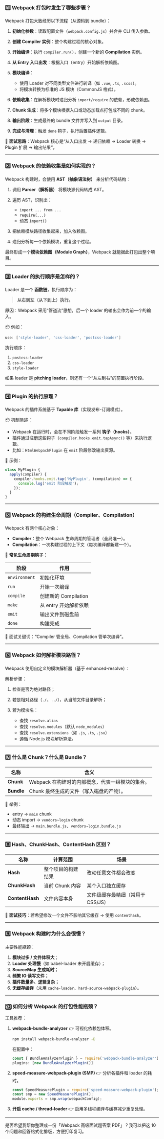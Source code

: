 ### **1️⃣ Webpack 打包时发生了哪些步骤？**

Webpack 打包大致经历以下流程（从源码到 bundle）：

1. **初始化参数**：读取配置文件（`webpack.config.js`）并合并 CLI 传入参数。
2. **创建 Compiler 实例**：整个构建过程的核心对象。
3. **开始编译**：执行 `compiler.run()`，创建一个新的 **Compilation** 实例。
4. **从 Entry 入口出发**：根据入口（entry）开始解析依赖图。
5. **模块编译**：

   * 使用 Loader 对不同类型文件进行转译（如 `.vue`, `.ts`, `.scss`）。
   * 将模块转换为标准的 JS 模块（CommonJS 格式）。
6. **依赖收集**：在解析模块时递归分析 `import/require` 的依赖，形成依赖图。
7. **Chunk 生成**：将多个模块根据入口或动态加载点打包成不同的 chunk。
8. **输出阶段**：生成最终的 bundle 文件并写入到 `output` 目录。
9. **完成与清理**：触发 `done` 钩子，执行后置插件逻辑。

🧠 **面试思路**：Webpack 核心是“从入口出发 → 递归依赖 → Loader 转换 → Plugin 扩展 → 输出结果”。

---

### **2️⃣ Webpack 的依赖收集是如何实现的？**

Webpack 构建时，会使用 **AST（抽象语法树）** 来分析代码结构：

1. 调用 **Parser（解析器）** 将模块源代码转成 AST。
2. 遍历 AST，识别出：

   * `import ... from ...`
   * `require(...)`
   * 动态 `import()`
3. 把依赖模块路径收集起来，加入依赖图。
4. 递归分析每一个依赖模块，重复这个过程。

最终形成一个**模块依赖图（Module Graph）**，Webpack 就能据此打包出整个项目。

---

### **3️⃣ Loader 的执行顺序是怎样的？**

Loader 是一个 **函数链**，执行顺序为：

> **从右到左（从下到上）执行。**

原因：Webpack 采用“管道流”思想，后一个 loader 的输出会作为前一个的输入。

📦 例如：

```js
use: ['style-loader', 'css-loader', 'postcss-loader']
```

执行顺序：

1. `postcss-loader`
2. `css-loader`
3. `style-loader`

如果 loader 是 **pitching loader**，则还有一个“从左到右”的前置执行阶段。

---

### **4️⃣ Plugin 的执行原理？**

Webpack 的插件系统基于 **Tapable 库**（实现发布-订阅模式）。

📦 机制简述：

* Webpack 在运行时，会在不同阶段触发一系列 **钩子（hooks）**。
* 插件通过注册这些钩子（`compiler.hooks.emit.tapAsync()` 等）来执行逻辑。
* 比如：`HtmlWebpackPlugin` 在 `emit` 阶段修改输出资源。

🔧 示例：

```js
class MyPlugin {
  apply(compiler) {
    compiler.hooks.emit.tap('MyPlugin', (compilation) => {
      console.log('emit 阶段触发');
    });
  }
}
```

---

### **5️⃣ Webpack 的构建生命周期（Compiler、Compilation）**

Webpack 有两个核心对象：

* **Compiler**：整个 Webpack 生命周期的管理者（全局唯一）。
* **Compilation**：一次构建过程的上下文（每次编译都新建一个）。

🔁 **常见生命周期钩子：**

| 阶段            | 作用               |
| ------------- | ---------------- |
| `environment` | 初始化环境            |
| `run`         | 开始一次编译           |
| `compile`     | 创建新的 Compilation |
| `make`        | 从 entry 开始解析依赖   |
| `emit`        | 输出文件到磁盘前         |
| `done`        | 构建完成             |

🧠 面试关键词：“Compiler 管全局、Compilation 管单次编译”。

---

### **6️⃣ Webpack 如何解析模块路径？**

Webpack 使用自定义的模块解析器（基于 enhanced-resolve）：

解析步骤：

1. 检查是否为绝对路径；
2. 若是相对路径（`./`、`../`），从当前文件目录解析；
3. 若为模块名：

   * 查找 `resolve.alias`
   * 查找 `resolve.modules`（默认 `node_modules`）
   * 查找 `resolve.extensions`（如 `.js`, `.ts`, `.jsx`）
   * 遵循 Node.js 模块解析算法。

---

### **7️⃣ 什么是 Chunk？什么是 Bundle？**

| 名称         | 含义                           |
| ---------- | ---------------------------- |
| **Chunk**  | Webpack 在构建时的内部概念，代表一组模块的集合。 |
| **Bundle** | Chunk 最终生成的文件（写入磁盘的产物）。      |

🧩 举例：

* entry → `main` chunk
* 动态 import → `vendors~login` chunk
* 最终输出 → `main.bundle.js`、`vendors~login.bundle.js`

---

### **8️⃣ Hash、ChunkHash、ContentHash 区别？**

| 名称              | 计算范围        | 场景                   |
| --------------- | ----------- | -------------------- |
| **Hash**        | 整个项目的构建结果   | 改动任意文件都会改变           |
| **ChunkHash**   | 当前 Chunk 内容 | 某个入口独立缓存             |
| **ContentHash** | 文件内容本身      | 文件级缓存最精细（常用于 CSS/JS） |

🧠 **面试技巧**：若希望修改一个文件不影响其它缓存 → 使用 `contenthash`。

---

### **9️⃣ Webpack 构建时为什么会很慢？**

主要性能瓶颈：

1. **模块过多 / 文件体积大**；
2. **Loader 处理慢**（如 babel-loader 未开启缓存）；
3. **SourceMap 生成耗时**；
4. **频繁 IO 读写文件**；
5. **插件数量多、逻辑复杂**；
6. **无缓存编译**（未用 `cache-loader`、`hard-source-webpack-plugin`）。

---

### **🔟 如何分析 Webpack 的打包性能瓶颈？**

工具推荐：

1. **webpack-bundle-analyzer**
   👉 可视化依赖包体积。

   ```bash
   npm install webpack-bundle-analyzer -D
   ```

   在配置中：

   ```js
   const { BundleAnalyzerPlugin } = require('webpack-bundle-analyzer');
   plugins: [new BundleAnalyzerPlugin()]
   ```

2. **speed-measure-webpack-plugin (SMP)**
   👉 分析各插件和 loader 的耗时。

   ```js
   const SpeedMeasurePlugin = require('speed-measure-webpack-plugin');
   const smp = new SpeedMeasurePlugin();
   module.exports = smp.wrap(webpackConfig);
   ```

3. **开启 cache / thread-loader**
   👉 启用多线程编译与缓存减少重复处理。

---

是否希望我帮你整理成一份「Webpack 高级面试题答案 PDF」？我可以把这 10 个问题和回答格式化排版，方便打印复习。
